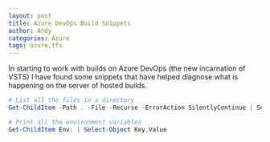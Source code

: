```yaml
---
layout: post
title: Azure DevOps Build Snippets
author: Andy
categories: Azure
tags: azure,tfs
---
```


In starting to work with builds on Azure DevOps (the new incarnation of VSTS) I have found some snippets that have helped diagnose what is happening on the server of hosted builds.

```powershell
# List all the files in a directory
Get-ChildItem -Path . -File -Recurse -ErrorAction SilentlyContinue | Select-Object FullName
```

```powershell
# Print all the environment variables
Get-ChildItem Env: | Select-Object Key,Value
```
